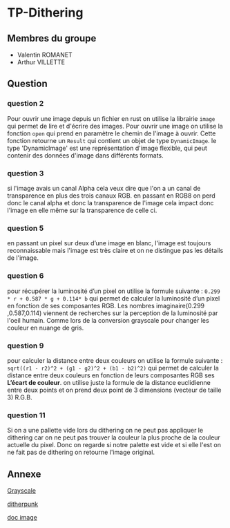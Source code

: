 # TP-Dithering

## Membres du groupe

- Valentin ROMANET
- Arthur VILLETTE

## Question

### question 2

Pour ouvrir une image depuis un fichier en rust on utilise la librairie `image` qui permet de lire et d'écrire des images. Pour ouvrir une image on utilise la fonction `open` qui prend en paramètre le chemin de l'image à ouvrir. Cette fonction retourne un `Result` qui contient un objet de type `DynamicImage`. le type 'DynamicImage' est une représentation d'image flexible, qui peut contenir des données d'image dans différents formats.

### question 3

si l'image avais un canal Alpha cela veux dire que l'on a un canal de transparence en plus des trois canaux RGB. en passant en RGB8 on perd donc le canal alpha et donc la transparence de l'image cela impact donc l'image en elle même sur la transparence de celle ci.

### question 5

en passant un pixel sur deux d’une image en blanc, l'image est toujours reconnaissable mais l'image est très claire et on ne distingue pas les détails de l'image.

### question 6

pour récupérer la luminosité d’un pixel on utilise la formule suivante : `0.299  * r + 0.587 * g + 0.114* b` qui permet de calculer la luminosité d’un pixel en fonction de ses composantes RGB.
Les nombres imaginaire(0.299 ,0.587,0.114) viennent de recherches sur la perception de la luminosité par l'oeil humain. Comme lors de la conversion grayscale pour changer les couleur en nuange de gris.

### question 9

pour calculer la distance entre deux couleurs on utilise la formule suivante : `sqrt((r1 - r2)^2 + (g1 - g2)^2 + (b1 - b2)^2)` qui permet de calculer la distance entre deux couleurs en fonction de leurs composantes RGB ses **L’écart de couleur**. on utilise juste la formule de la distance euclidienne entre deux points et on prend deux point de 3 dimensions (vecteur de taille 3) R.G.B.

### question 11

Si on a une pallette vide lors du dithering on ne peut pas appliquer le dithering car on ne peut pas trouver la couleur la plus proche de la couleur actuelle du pixel. Donc on regarde si notre palette est vide et si elle l'est on ne fait pas de dithering on retourne l'image original.

## Annexe

[Grayscale](https://support.ptc.com/help/mathcad/r10.0/en/index.html#page/PTC_Mathcad_Help/example_grayscale_and_color_in_images.html)

[ditherpunk](https://surma.dev/things/ditherpunk/)

[doc image](https://docs.rs/image/0.24.9/image/index.html)
